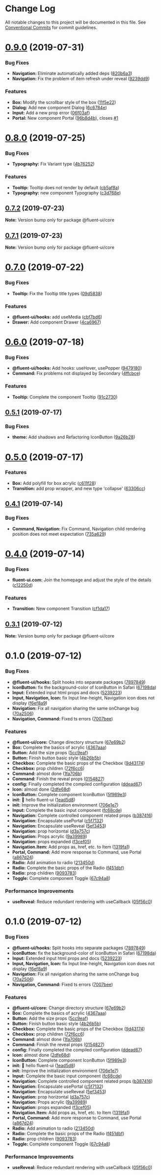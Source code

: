 # Change Log

All notable changes to this project will be documented in this file.
See [Conventional Commits](https://conventionalcommits.org) for commit guidelines.

# [0.9.0](https://github.com/chenyueban/fluent-ui/compare/@fluent-ui/core@0.8.0...@fluent-ui/core@0.9.0) (2019-07-31)


### Bug Fixes

* **Navigation:** Eliminate automatically added deps ([820b6a3](https://github.com/chenyueban/fluent-ui/commit/820b6a3))
* **Navigation:** Fix the problem of item refresh under reveal ([9239dd9](https://github.com/chenyueban/fluent-ui/commit/9239dd9))


### Features

* **Box:** Modify the scrollbar style of the box ([11f5e22](https://github.com/chenyueban/fluent-ui/commit/11f5e22))
* **Dialog:** Add new component Dialog ([6c6784e](https://github.com/chenyueban/fluent-ui/commit/6c6784e))
* **Input:** Add a new prop error ([06f03af](https://github.com/chenyueban/fluent-ui/commit/06f03af))
* **Portal:** New component Portal ([96b8d4b](https://github.com/chenyueban/fluent-ui/commit/96b8d4b)), closes [#1](https://github.com/chenyueban/fluent-ui/issues/1)





# [0.8.0](https://github.com/chenyueban/fluent-ui/compare/@fluent-ui/core@0.7.2...@fluent-ui/core@0.8.0) (2019-07-25)


### Bug Fixes

* **Typography:** Fix Variant type ([4b76252](https://github.com/chenyueban/fluent-ui/commit/4b76252))


### Features

* **Tooltip:** Tooltip does not render by default ([cb5af8a](https://github.com/chenyueban/fluent-ui/commit/cb5af8a))
* **Typography:** new component Typography ([c3d768e](https://github.com/chenyueban/fluent-ui/commit/c3d768e))





## [0.7.2](https://github.com/chenyueban/fluent-ui/compare/@fluent-ui/core@0.7.1...@fluent-ui/core@0.7.2) (2019-07-23)

**Note:** Version bump only for package @fluent-ui/core





## [0.7.1](https://github.com/chenyueban/fluent-ui/compare/@fluent-ui/core@0.7.0...@fluent-ui/core@0.7.1) (2019-07-23)

**Note:** Version bump only for package @fluent-ui/core





# [0.7.0](https://github.com/chenyueban/fluent-ui/compare/@fluent-ui/core@0.6.0...@fluent-ui/core@0.7.0) (2019-07-22)


### Bug Fixes

* **Tooltip:** Fix the Tooltip title types ([09d5838](https://github.com/chenyueban/fluent-ui/commit/09d5838))


### Features

* **@fluent-ui/hooks:** add useMedia ([cbf7bd6](https://github.com/chenyueban/fluent-ui/commit/cbf7bd6))
* **Drawer:** Add component Drawer ([4ca6967](https://github.com/chenyueban/fluent-ui/commit/4ca6967))





# [0.6.0](https://github.com/chenyueban/fluent-ui/compare/@fluent-ui/core@0.5.1...@fluent-ui/core@0.6.0) (2019-07-18)


### Bug Fixes

* **@fluent-ui/hooks:** Add hooks: useHover, usePopper ([9479180](https://github.com/chenyueban/fluent-ui/commit/9479180))
* **Command:** Fix problems not displayed by Secondary ([4ffcbce](https://github.com/chenyueban/fluent-ui/commit/4ffcbce))


### Features

* **Tooltip:** Complete the component Tooltip ([91c2730](https://github.com/chenyueban/fluent-ui/commit/91c2730))





## [0.5.1](https://github.com/chenyueban/fluent-ui/compare/@fluent-ui/core@0.5.0...@fluent-ui/core@0.5.1) (2019-07-17)


### Bug Fixes

* **theme:** Add shadows and Refactoring IconButton ([9a26b28](https://github.com/chenyueban/fluent-ui/commit/9a26b28))





# [0.5.0](https://github.com/chenyueban/fluent-ui/compare/@fluent-ui/core@0.4.1...@fluent-ui/core@0.5.0) (2019-07-17)


### Features

* **Box:** Add polyfill for box acrylic ([c611f28](https://github.com/chenyueban/fluent-ui/commit/c611f28))
* **Transition:** add prop wrapper, and new type 'collapse' ([63306cc](https://github.com/chenyueban/fluent-ui/commit/63306cc))





## [0.4.1](https://github.com/chenyueban/fluent-ui/compare/@fluent-ui/core@0.4.0...@fluent-ui/core@0.4.1) (2019-07-14)


### Bug Fixes

* **Command, Navigation:** Fix Command, Navigation child rendering position does not meet expectation ([735a629](https://github.com/chenyueban/fluent-ui/commit/735a629))





# [0.4.0](https://github.com/chenyueban/fluent-ui/compare/@fluent-ui/core@0.3.1...@fluent-ui/core@0.4.0) (2019-07-14)


### Bug Fixes

* **fluent-ui.com:** Join the homepage and adjust the style of the details ([c12250d](https://github.com/chenyueban/fluent-ui/commit/c12250d))


### Features

* **Transition:** New component Transition ([cf1da17](https://github.com/chenyueban/fluent-ui/commit/cf1da17))





## [0.3.1](https://github.com/chenyueban/fluent-ui/compare/@fluent-ui/core@0.3.0...@fluent-ui/core@0.3.1) (2019-07-12)

**Note:** Version bump only for package @fluent-ui/core





# 0.1.0 (2019-07-12)


### Bug Fixes

* **@fluent-ui/hooks:** Split hooks into separate packages ([7897849](https://github.com/chenyueban/fluent-ui/commit/7897849))
* **IconButton:** fix the background-color of IconButton in Safari ([67198da](https://github.com/chenyueban/fluent-ui/commit/67198da))
* **Input:** Extended input html props and docs ([5239223](https://github.com/chenyueban/fluent-ui/commit/5239223))
* **Input, Navigation, Icon:** fix Input line-height, Navigation icon does not display ([f6ef8a9](https://github.com/chenyueban/fluent-ui/commit/f6ef8a9))
* **Navigation:** Fix all navigation sharing the same onChange bug ([70a2506](https://github.com/chenyueban/fluent-ui/commit/70a2506))
* **Navigation, Command:** Fixed ts errors ([7007bee](https://github.com/chenyueban/fluent-ui/commit/7007bee))


### Features

* **@fluent-ui/core:** Change directory structure ([67e69b2](https://github.com/chenyueban/fluent-ui/commit/67e69b2))
* **Box:** Complete the basics of acrylic ([4367aaa](https://github.com/chenyueban/fluent-ui/commit/4367aaa))
* **Button:** Add the size props ([5cc9eaf](https://github.com/chenyueban/fluent-ui/commit/5cc9eaf))
* **Button:** Finish button basic style ([4b26b5b](https://github.com/chenyueban/fluent-ui/commit/4b26b5b))
* **Checkbox:** Complete the basic props of the Checkbox ([9d43174](https://github.com/chenyueban/fluent-ui/commit/9d43174))
* **Checkbox:** prop children ([72f6cc6](https://github.com/chenyueban/fluent-ui/commit/72f6cc6))
* **Command:** almost done ([1fa706b](https://github.com/chenyueban/fluent-ui/commit/1fa706b))
* **Command:** Finish the reveal props ([0154827](https://github.com/chenyueban/fluent-ui/commit/0154827))
* **config:** Finally completed the compiled configuration ([ddead67](https://github.com/chenyueban/fluent-ui/commit/ddead67))
* **Icon:** almost done ([2dfe68d](https://github.com/chenyueban/fluent-ui/commit/2dfe68d))
* **IconButton:** Complete component IconButton ([5f989e3](https://github.com/chenyueban/fluent-ui/commit/5f989e3))
* **init:** :tada: hello fluent-ui ([1ead5d8](https://github.com/chenyueban/fluent-ui/commit/1ead5d8))
* **init:** Improve the initialization environment ([706e1e7](https://github.com/chenyueban/fluent-ui/commit/706e1e7))
* **Input:** Complete the basic input component ([fc68cde](https://github.com/chenyueban/fluent-ui/commit/fc68cde))
* **Navigation:** Complete controlled component related props ([b387416](https://github.com/chenyueban/fluent-ui/commit/b387416))
* **Navigation:** Encapsulate usePortal ([c5f7132](https://github.com/chenyueban/fluent-ui/commit/c5f7132))
* **Navigation:** Encapsulate useReveal ([5ef3453](https://github.com/chenyueban/fluent-ui/commit/5ef3453))
* **Navigation:** prop horizontal ([d3a757c](https://github.com/chenyueban/fluent-ui/commit/d3a757c))
* **Navigation:** Props acrylic ([9a39989](https://github.com/chenyueban/fluent-ui/commit/9a39989))
* **Navigation:** props expanded ([f3cef05](https://github.com/chenyueban/fluent-ui/commit/f3cef05))
* **Navigation.Item:** Add props as, href, etc. to Item ([1319fa1](https://github.com/chenyueban/fluent-ui/commit/1319fa1))
* **Portal, Command:** Add more response to Command, use Portal ([a867d24](https://github.com/chenyueban/fluent-ui/commit/a867d24))
* **Radio:** Add animation to radio ([213450d](https://github.com/chenyueban/fluent-ui/commit/213450d))
* **Radio:** Complete the basic props of the Radio ([f451dbf](https://github.com/chenyueban/fluent-ui/commit/f451dbf))
* **Radio:** prop children ([9093783](https://github.com/chenyueban/fluent-ui/commit/9093783))
* **Toggle:** Complete component Toggle ([67c94a8](https://github.com/chenyueban/fluent-ui/commit/67c94a8))


### Performance Improvements

* **useReveal:** Reduce redundant rendering with useCallback ([05f56c0](https://github.com/chenyueban/fluent-ui/commit/05f56c0))





# 0.1.0 (2019-07-12)


### Bug Fixes

* **@fluent-ui/hooks:** Split hooks into separate packages ([7897849](https://github.com/chenyueban/fluent-ui/commit/7897849))
* **IconButton:** fix the background-color of IconButton in Safari ([67198da](https://github.com/chenyueban/fluent-ui/commit/67198da))
* **Input:** Extended input html props and docs ([5239223](https://github.com/chenyueban/fluent-ui/commit/5239223))
* **Input, Navigation, Icon:** fix Input line-height, Navigation icon does not display ([f6ef8a9](https://github.com/chenyueban/fluent-ui/commit/f6ef8a9))
* **Navigation:** Fix all navigation sharing the same onChange bug ([70a2506](https://github.com/chenyueban/fluent-ui/commit/70a2506))
* **Navigation, Command:** Fixed ts errors ([7007bee](https://github.com/chenyueban/fluent-ui/commit/7007bee))


### Features

* **@fluent-ui/core:** Change directory structure ([67e69b2](https://github.com/chenyueban/fluent-ui/commit/67e69b2))
* **Box:** Complete the basics of acrylic ([4367aaa](https://github.com/chenyueban/fluent-ui/commit/4367aaa))
* **Button:** Add the size props ([5cc9eaf](https://github.com/chenyueban/fluent-ui/commit/5cc9eaf))
* **Button:** Finish button basic style ([4b26b5b](https://github.com/chenyueban/fluent-ui/commit/4b26b5b))
* **Checkbox:** Complete the basic props of the Checkbox ([9d43174](https://github.com/chenyueban/fluent-ui/commit/9d43174))
* **Checkbox:** prop children ([72f6cc6](https://github.com/chenyueban/fluent-ui/commit/72f6cc6))
* **Command:** almost done ([1fa706b](https://github.com/chenyueban/fluent-ui/commit/1fa706b))
* **Command:** Finish the reveal props ([0154827](https://github.com/chenyueban/fluent-ui/commit/0154827))
* **config:** Finally completed the compiled configuration ([ddead67](https://github.com/chenyueban/fluent-ui/commit/ddead67))
* **Icon:** almost done ([2dfe68d](https://github.com/chenyueban/fluent-ui/commit/2dfe68d))
* **IconButton:** Complete component IconButton ([5f989e3](https://github.com/chenyueban/fluent-ui/commit/5f989e3))
* **init:** :tada: hello fluent-ui ([1ead5d8](https://github.com/chenyueban/fluent-ui/commit/1ead5d8))
* **init:** Improve the initialization environment ([706e1e7](https://github.com/chenyueban/fluent-ui/commit/706e1e7))
* **Input:** Complete the basic input component ([fc68cde](https://github.com/chenyueban/fluent-ui/commit/fc68cde))
* **Navigation:** Complete controlled component related props ([b387416](https://github.com/chenyueban/fluent-ui/commit/b387416))
* **Navigation:** Encapsulate usePortal ([c5f7132](https://github.com/chenyueban/fluent-ui/commit/c5f7132))
* **Navigation:** Encapsulate useReveal ([5ef3453](https://github.com/chenyueban/fluent-ui/commit/5ef3453))
* **Navigation:** prop horizontal ([d3a757c](https://github.com/chenyueban/fluent-ui/commit/d3a757c))
* **Navigation:** Props acrylic ([9a39989](https://github.com/chenyueban/fluent-ui/commit/9a39989))
* **Navigation:** props expanded ([f3cef05](https://github.com/chenyueban/fluent-ui/commit/f3cef05))
* **Navigation.Item:** Add props as, href, etc. to Item ([1319fa1](https://github.com/chenyueban/fluent-ui/commit/1319fa1))
* **Portal, Command:** Add more response to Command, use Portal ([a867d24](https://github.com/chenyueban/fluent-ui/commit/a867d24))
* **Radio:** Add animation to radio ([213450d](https://github.com/chenyueban/fluent-ui/commit/213450d))
* **Radio:** Complete the basic props of the Radio ([f451dbf](https://github.com/chenyueban/fluent-ui/commit/f451dbf))
* **Radio:** prop children ([9093783](https://github.com/chenyueban/fluent-ui/commit/9093783))
* **Toggle:** Complete component Toggle ([67c94a8](https://github.com/chenyueban/fluent-ui/commit/67c94a8))


### Performance Improvements

* **useReveal:** Reduce redundant rendering with useCallback ([05f56c0](https://github.com/chenyueban/fluent-ui/commit/05f56c0))
